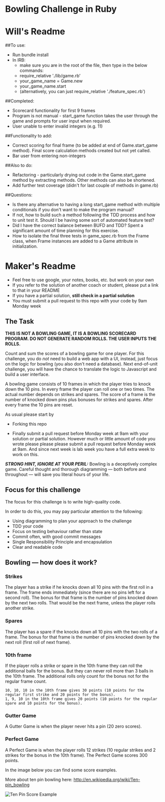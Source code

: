 Bowling Challenge in Ruby
=================

Will's Readme
=================

##To use:
* Run bundle install
* In IRB:
  * make sure you are in the root of the file, then type in the below commands:
  * require_relative './lib/game.rb'
  * your_game_name = Game.new
  * your_game_name.start
  * (alternatively, you can just require_relative './feature_spec.rb')

##Completed:
* Scorecard functionality for first 9 frames
* Program is not manual - start_game function takes the user through the game and prompts for user input when required.
* User unable to enter invalid integers (e.g. 11)

##Functionality to add:
* Correct scoring for final frame (to be added at end of Game.start_game method). Final score calculation methods created but not yet called.
* Bar user from entering non-integers

##Also to do:
* Refactoring - particularly drying out code in the Game.start_game method by extracting methods. Other methods can also be shortened.
* Add further test coverage (didn't for last couple of methods in game.rb)


##Questions:
* Is there any alternative to having a long start_game method with multiple conditionals if you don't want to make the program manual?
* If not, how to build such a method following the TDD process and how to unit test it. Should I be having some sort of automated feature test?
* Did I have the correct balance between BUFD and TDD? Spent a significant amount of time planning for this exercise.
* How to isolate the final three tests in game_spec.rb from the Frame class, when Frame instances are added to a Game attribute in initialization.


Maker's Readme
=================

* Feel free to use google, your notes, books, etc. but work on your own
* If you refer to the solution of another coach or student, please put a link to that in your README
* If you have a partial solution, **still check in a partial solution**
* You must submit a pull request to this repo with your code by 9am Monday week

## The Task

**THIS IS NOT A BOWLING GAME, IT IS A BOWLING SCORECARD PROGRAM. DO NOT GENERATE RANDOM ROLLS. THE USER INPUTS THE ROLLS.**

Count and sum the scores of a bowling game for one player. For this challenge, you do _not_ need to build a web app with a UI, instead, just focus on the logic for bowling (you also don't need a database). Next end-of-unit challenge, you will have the chance to translate the logic to Javascript and build a user interface.

A bowling game consists of 10 frames in which the player tries to knock down the 10 pins. In every frame the player can roll one or two times. The actual number depends on strikes and spares. The score of a frame is the number of knocked down pins plus bonuses for strikes and spares. After every frame the 10 pins are reset.

As usual please start by

* Forking this repo

* Finally submit a pull request before Monday week at 9am with your solution or partial solution.  However much or little amount of code you wrote please please please submit a pull request before Monday week at 9am.  And since next week is lab week you have a full extra week to work on this.

___STRONG HINT, IGNORE AT YOUR PERIL:___ Bowling is a deceptively complex game. Careful thought and thorough diagramming — both before and throughout — will save you literal hours of your life.

## Focus for this challenge
The focus for this challenge is to write high-quality code.

In order to do this, you may pay particular attention to the following:
* Using diagramming to plan your approach to the challenge
* TDD your code
* Focus on testing behaviour rather than state
* Commit often, with good commit messages
* Single Responsibility Principle and encapsulation
* Clear and readable code

## Bowling — how does it work?

### Strikes

The player has a strike if he knocks down all 10 pins with the first roll in a frame. The frame ends immediately (since there are no pins left for a second roll). The bonus for that frame is the number of pins knocked down by the next two rolls. That would be the next frame, unless the player rolls another strike.

### Spares

The player has a spare if the knocks down all 10 pins with the two rolls of a frame. The bonus for that frame is the number of pins knocked down by the next roll (first roll of next frame).

### 10th frame

If the player rolls a strike or spare in the 10th frame they can roll the additional balls for the bonus. But they can never roll more than 3 balls in the 10th frame. The additional rolls only count for the bonus not for the regular frame count.

    10, 10, 10 in the 10th frame gives 30 points (10 points for the regular first strike and 20 points for the bonus).
    1, 9, 10 in the 10th frame gives 20 points (10 points for the regular spare and 10 points for the bonus).

### Gutter Game

A Gutter Game is when the player never hits a pin (20 zero scores).

### Perfect Game

A Perfect Game is when the player rolls 12 strikes (10 regular strikes and 2 strikes for the bonus in the 10th frame). The Perfect Game scores 300 points.

In the image below you can find some score examples.

More about ten pin bowling here: http://en.wikipedia.org/wiki/Ten-pin_bowling

![Ten Pin Score Example](images/example_ten_pin_scoring.png)
